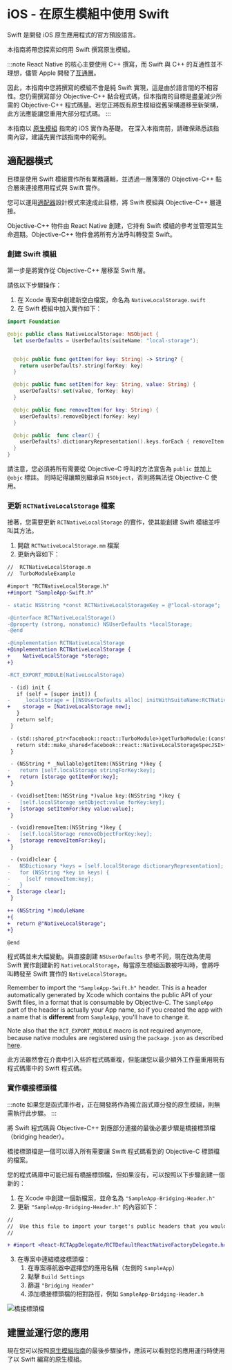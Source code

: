 # iOS - 在原生模組中使用 Swift

Swift 是開發 iOS 原生應用程式的官方預設語言。

本指南將帶您探索如何用 Swift 撰寫原生模組。

:::note
React Native 的核心主要使用 C++ 撰寫，而 Swift 與 C++ 的互通性並不理想，儘管 Apple 開發了[互通層](https://www.swift.org/documentation/cxx-interop/)。

因此，本指南中您將撰寫的模組不會是純 Swift 實現，這是由於語言間的不相容性。您仍需撰寫部分 Objective-C++ 黏合程式碼，但本指南的目標是盡量減少所需的 Objective-C++ 程式碼量。若您正將既有原生模組從舊架構遷移至新架構，此方法應能讓您重用大部分程式碼。
:::

本指南以 [原生模組](/docs/next/turbo-native-modules-introduction) 指南的 iOS 實作為基礎。
在深入本指南前，請確保熟悉該指南內容，建議先實作該指南中的範例。

## 適配器模式

目標是使用 Swift 模組實作所有業務邏輯，並透過一層薄薄的 Objective-C++ 黏合層來連接應用程式與 Swift 實作。

您可以運用[適配器](https://en.wikipedia.org/wiki/Adapter_pattern)設計模式來達成此目標，將 Swift 模組與 Objective-C++ 層連接。

Objective-C++ 物件由 React Native 創建，它持有 Swift 模組的參考並管理其生命週期。Objective-C++ 物件會將所有方法呼叫轉發至 Swift。

### 創建 Swift 模組

第一步是將實作從 Objective-C++ 層移至 Swift 層。

請依以下步驟操作：

1. 在 Xcode 專案中創建新空白檔案，命名為 `NativeLocalStorage.swift`
2. 在 Swift 模組中加入實作如下：

```swift title="NativeLocalStorage.swift"
import Foundation

@objc public class NativeLocalStorage: NSObject {
  let userDefaults = UserDefaults(suiteName: "local-storage");


  @objc public func getItem(for key: String) -> String? {
    return userDefaults?.string(forKey: key)
  }

  @objc public func setItem(for key: String, value: String) {
    userDefaults?.set(value, forKey: key)
  }

  @objc public func removeItem(for key: String) {
    userDefaults?.removeObject(forKey: key)
  }

  @objc public  func clear() {
    userDefaults?.dictionaryRepresentation().keys.forEach { removeItem(for: $0) }
  }
}

```

請注意，您必須將所有需要從 Objective-C 呼叫的方法宣告為 `public` 並加上 `@objc` 標註。
同時記得讓類別繼承自 `NSObject`，否則將無法從 Objective-C 使用。

### 更新 `RCTNativeLocalStorage` 檔案

接著，您需要更新 `RCTNativeLocalStorage` 的實作，使其能創建 Swift 模組並呼叫其方法。

1. 開啟 `RCTNativeLocalStorage.mm` 檔案
2. 更新內容如下：

```diff title="RCTNativeLocalStorage.mm"
//  RCTNativeLocalStorage.m
//  TurboModuleExample

#import "RCTNativeLocalStorage.h"
+#import "SampleApp-Swift.h"

- static NSString *const RCTNativeLocalStorageKey = @"local-storage";

-@interface RCTNativeLocalStorage()
-@property (strong, nonatomic) NSUserDefaults *localStorage;
-@end

-@implementation RCTNativeLocalStorage
+@implementation RCTNativeLocalStorage {
+    NativeLocalStorage *storage;
+}

-RCT_EXPORT_MODULE(NativeLocalStorage)

 - (id) init {
   if (self = [super init]) {
-    _localStorage = [[NSUserDefaults alloc] initWithSuiteName:RCTNativeLocalStorageKey];
+    storage = [NativeLocalStorage new];
   }
   return self;
 }

 - (std::shared_ptr<facebook::react::TurboModule>)getTurboModule:(const facebook::react::ObjCTurboModule::InitParams &)params {
   return std::make_shared<facebook::react::NativeLocalStorageSpecJSI>(params);
 }

 - (NSString * _Nullable)getItem:(NSString *)key {
-   return [self.localStorage stringForKey:key];
+   return [storage getItemFor:key];
 }

 - (void)setItem:(NSString *)value key:(NSString *)key {
-   [self.localStorage setObject:value forKey:key];
+   [storage setItemFor:key value:value];
 }

 - (void)removeItem:(NSString *)key {
-   [self.localStorage removeObjectForKey:key];
+   [storage removeItemFor:key];
 }

 - (void)clear {
-   NSDictionary *keys = [self.localStorage dictionaryRepresentation];
-   for (NSString *key in keys) {
-     [self removeItem:key];
-   }
+  [storage clear];
 }

++ (NSString *)moduleName
+{
+  return @"NativeLocalStorage";
+}

@end
```

程式碼並未大幅變動。與直接創建 `NSUserDefaults` 參考不同，現在改為使用 Swift 實作創建新的 `NativeLocalStorage`，每當原生模組函數被呼叫時，會將呼叫轉發至 Swift 實作的 `NativeLocalStorage`。

Remember to import the `"SampleApp-Swift.h"` header. This is a header automatically generated by Xcode which contains the public API of your Swift files, in a format that is consumable by Objective-C. The `SampleApp` part of the header is actually your App name, so if you created the app with a name that is **different** from `SampleApp`, you'll have to change it.

Note also that the `RCT_EXPORT_MODULE` macro is not required anymore, because native modules are registered using the `package.json` as described [here](/docs/next/turbo-native-modules-introduction?platforms=ios#register-the-native-module-in-your-app).

此方法雖然會在介面中引入些許程式碼重複，但能讓您以最少額外工作量重用現有程式碼庫中的 Swift 程式碼。

### 實作橋接標頭檔

:::note
如果您是函式庫作者，正在開發將作為獨立函式庫分發的原生模組，則無需執行此步驟。
:::

將 Swift 程式碼與 Objective-C++ 對應部分連接的最後必要步驟是橋接標頭檔（bridging header）。

橋接標頭檔是一個可以導入所有需要讓 Swift 程式碼看到的 Objective-C 標頭檔的檔案。

您的程式碼庫中可能已經有橋接標頭檔，但如果沒有，可以按照以下步驟創建一個新的：

1. 在 Xcode 中創建一個新檔案，並命名為 `"SampleApp-Bridging-Header.h"`
2. 更新 `"SampleApp-Bridging-Header.h"` 的內容如下：

```diff title="SampleApp-Bridging-Header.h"
//
//  Use this file to import your target's public headers that you would like to expose to Swift.
//

+ #import <React-RCTAppDelegate/RCTDefaultReactNativeFactoryDelegate.h>
```

3. 在專案中連結橋接標頭檔：
   1. 在專案導航器中選擇您的應用名稱（左側的 `SampleApp`）
   2. 點擊 `Build Settings`
   3. 篩選 `"Bridging Header"`
   4. 添加橋接標頭檔的相對路徑，例如 `SampleApp-Bridging-Header.h`

![橋接標頭檔](/docs/assets/BridgingHeader.png)

## 建置並運行您的應用

現在您可以按照[原生模組指南](/docs/turbo-native-modules-introduction#build-and-run-your-code-on-a-simulator)的最後步驟操作，應該可以看到您的應用運行時使用了以 Swift 編寫的原生模組。